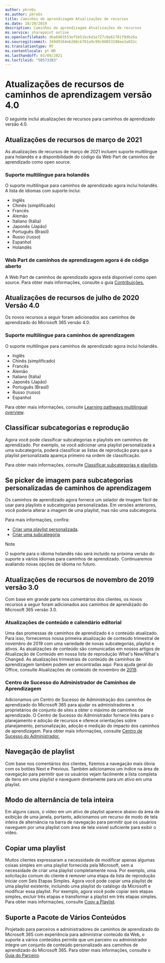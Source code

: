 ```yaml
---
author: pkrebs
ms.author: pkrebs
title: Caminhos de aprendizagem Atualizações de recursos
ms.date: 10/20/2019
description: Caminhos de aprendizagem Atualizações de recursos
ms.service: sharepoint online
ms.openlocfilehash: dba6903553ef5b51bc6d1e727c0e61781f9db26a
ms.sourcegitcommit: 349d9164eb268cb701a9c99c88053198ee3a032c
ms.translationtype: MT
ms.contentlocale: pt-BR
ms.lasthandoff: 03/09/2021
ms.locfileid: "50573383"
---
```

# <a name="learning-pathways-version-40-feature-updates"></a>Atualizações de recursos de caminhos de aprendizagem versão 4.0
O seguinte inclui atualizações de recursos para caminhos de aprendizado versão 4.0.  

## <a name="march-2021-feature-updates"></a>Atualizações de recursos de março de 2021
As atualizações de recursos de março de 2021 incluem suporte multilíngue para holandês e a disponibilidade do código da Web Part de caminhos de aprendizado como open source. 

### <a name="multilingual-support-for-dutch"></a>Suporte multilíngue para holandês 
O suporte multilíngue para caminhos de aprendizado agora inclui holandês. A lista de idiomas com suporte inclui: 
- Inglês     
- Chinês (simplificado) 
- Francês 
- Alemão 
- Italiano (Itália) 
- Japonês (Japão) 
- Português (Brasil) 
- Russo (russo) 
- Espanhol
- Holandês 

### <a name="learning-pathways-web-part-is-now-open-source"></a>Web Part de caminhos de aprendizagem agora é de código aberto
A Web Part de caminhos de aprendizado agora está disponível como open source. Para obter mais informações, consulte o guia [Contribuições.](https://github.com/pnp/custom-learning-office-365#contributions)

## <a name="july-2020-version-40-feature-updates"></a>Atualizações de recursos de julho de 2020 Versão 4.0 

Os novos recursos a seguir foram adicionados aos caminhos de aprendizado do Microsoft 365 versão 4.0. 

### <a name="multilingual-support-for-learning-pathways"></a>Suporte multilíngue para caminhos de aprendizagem 
O suporte multilíngue para caminhos de aprendizado agora inclui holandês. 
- Inglês     
- Chinês (simplificado) 
- Francês 
- Alemão 
- Italiano (Itália) 
- Japonês (Japão) 
- Português (Brasil) 
- Russo (russo) 
- Espanhol 


Para obter mais informações, consulte [Learning pathways multilingual overview](custom_overview.md). 

## <a name="sort-subcategories-and-playlists"></a>Classificar subcategorias e reprodução

Agora você pode classificar subcategorias e playlists em caminhos de aprendizado. Por exemplo, se você adicionar uma playlist personalizada a uma subcategoria, poderá classificar as listas de reprodução para que a playlist personalizada apareça primeiro na ordem de classificação. 

Para obter mais informações, consulte [Classificar subcategorias e playlists](custom_sortsubplay.md). 

## <a name="image-picker-for-learning-pathways-custom-subcategories"></a>Se picker de imagem para subcategorias personalizadas de caminhos de aprendizagem 
Os caminhos de aprendizado agora fornece um selador de imagem fácil de usar para playlists e subcategorias personalizadas.  Em versões anteriores, você poderia alterar a imagem de uma playlist, mas não uma subcategoria.  

Para mais informações, confira:
- [Criar uma playlist personalizada](custom_createnewplaylist.md). 
- [Criar uma subcategoria](custom_createnewcat.md)

> [!NOTE]
> O suporte para o idioma holandês não será incluído na próxima versão do suporte a vários idiomas para caminhos de aprendizado. Continuaremos avaliando novas opções de idioma no futuro.

## <a name="november-2019-version-30-feature-updates"></a>Atualizações de recursos de novembro de 2019 versão 3.0
Com base em grande parte nos comentários dos clientes, os novos recursos a seguir foram adicionados aos caminhos de aprendizado do Microsoft 365 versão 3.0.

### <a name="content-updates-and-editorial-calendar"></a>Atualizações de conteúdo e calendário editorial
Uma das promessas de caminhos de aprendizado é o conteúdo atualizado. Para isso, fornecemos nossa primeira atualização de conteúdo trimestral de novembro de 2019 com uma variedade de novas subcategorias, playlist e ativos. As atualizações de conteúdo são comunicadas em nossos artigos de Atualização de Conteúdo em nossa lista de reprodução What's New/What's Changed. As atualizações trimestrais de conteúdo de caminhos de aprendizagem também podem ser encontradas aqui: Para ajuda geral do Office, consulte Atualizações de conteúdo de novembro de [2019](custom_contentupdates.md).

### <a name="learning-pathways-admin-success-center"></a>Centro de Sucesso do Administrador de Caminhos de Aprendizagem
Adicionamos um Centro de Sucesso de Administração dos caminhos de aprendizado do Microsoft 365 para ajudar os administradores e proprietários de conjunto de sites a obter o máximo de caminhos de aprendizado. O Centro de Sucesso do Administrador fornece links para o planejamento e adoção de recursos e oferece orientações sobre planejamento, personalização, adoção e medição do impacto dos caminhos de aprendizagem. Para obter mais informações, consulte [Centro de Sucesso do Administrador.](custom_successcenter.md)

## <a name="playlist-navigation"></a>Navegação de playlist
Com base nos comentários dos clientes, fizemos a navegação mais óbvia com os botões Next e Previous. Também adicionamos um índice na área de navegação para permitir que os usuários vejam facilmente a lista completa de itens em uma playlist e naveguem diretamente para um ativo em uma playlist.

## <a name="toggle-full-screen-mode"></a>Modo de alternância de tela inteira
Em alguns casos, o vídeo em um ativo de playlist aparece abaixo da área de exibição de uma janela, portanto, adicionamos um recurso de modo de tela inteira de alternância na barra de navegação para permitir que os usuários naveguem por uma playlist com área de tela visível suficiente para exibir o vídeo.

## <a name="copy-a-playlist"></a>Copiar uma playlist
Muitos clientes expressaram a necessidade de modificar apenas algumas coisas simples em uma playlist fornecida pela Microsoft, sem a necessidade de criar uma playlist completamente nova. Por exemplo, uma solicitação comum do cliente é remover uma etapa da lista de reprodução Iniciar com Seis Etapas Simples. Agora você pode copiar uma playlist de uma playlist existente, incluindo uma playlist do catálogo da Microsoft e modificar essa playlist. Por exemplo, agora você pode copiar seis etapas simples, excluir três etapas e transformar a playlist em três etapas simples. Para obter mais informações, consulte [Copy a Playlist](custom_copyplaylist.md).

## <a name="multi-content-pack-support"></a>Suporte a Pacote de Vários Conteúdos
Projetado para parceiros e administradores de caminhos de aprendizado do Microsoft 365 com experiência para administrar conteúdo da Web, o suporte a vários conteúdos permite que um parceiro ou administrador integre um conjunto de conteúdo personalizado aos caminhos de aprendizado do Microsoft 365. Para obter mais informações, consulte o [Guia do Parceiro](custom_partnerguide.md).

